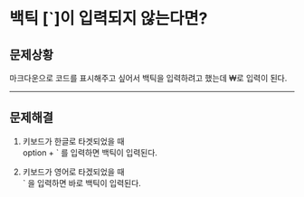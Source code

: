# 백틱 [`]이 입력되지 않는다면?

## 문제상황
마크다운으로 코드를 표시해주고 싶어서 백틱을 입력하려고 했는데 ₩로 입력이 된다.

---

## 문제해결
1. 키보드가 한글로 타겟되었을 때   
option + ` 를 입력하면 백틱이 입력된다.

2. 키보드가 영어로 타겠되었을 때  
` 을 입력하면 바로 백틱이 입력된다.